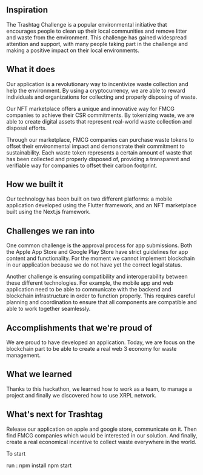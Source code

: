 ## Inspiration


The Trashtag Challenge is a popular environmental initiative that encourages people to clean up their local communities and remove litter and waste from the environment. This challenge has gained widespread attention and support, with many people taking part in the challenge and making a positive impact on their local environments.

## What it does

Our application is a revolutionary way to incentivize waste collection and help the environment. By using a cryptocurrency, we are able to reward individuals and organizations for collecting and properly disposing of waste.

Our NFT marketplace offers a unique and innovative way for FMCG companies to achieve their CSR commitments. By tokenizing waste, we are able to create digital assets that represent real-world waste collection and disposal efforts.

Through our marketplace, FMCG companies can purchase waste tokens to offset their environmental impact and demonstrate their commitment to sustainability. Each waste token represents a certain amount of waste that has been collected and properly disposed of, providing a transparent and verifiable way for companies to offset their carbon footprint.

## How we built it

Our technology has been built on two different platforms: a mobile application developed using the Flutter framework, and an NFT marketplace built using the Next.js framework.

## Challenges we ran into

One common challenge is the approval process for app submissions. Both the Apple App Store and Google Play Store have strict guidelines for app content and functionality. For the moment we cannot implement blockchain in our application because we do not have yet the correct legal status.

Another challenge is ensuring compatibility and interoperability between these different technologies. For example, the mobile app and web application need to be able to communicate with the backend and blockchain infrastructure in order to function properly. This requires careful planning and coordination to ensure that all components are compatible and able to work together seamlessly.

## Accomplishments that we're proud of

We are proud to have developed an application. Today, we are focus on the blockchain part to be able to create a real web 3 economy for waste management.

## What we learned

Thanks to this hackathon, we learned how to work as a team, to manage a project and finally we discovered how to use XRPL network.

## What's next for Trashtag

Release our application on apple and google store, communicate on it. Then find FMCG companies which would be interested in our solution. And finally, create a real economical incentive to collect waste everywhere in the world.


To start 

run : 
npm install
npm start
